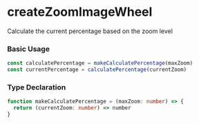 # createZoomImageWheel

Calculate the current percentage based on the zoom level

### Basic Usage

```ts
const calculatePercentage = makeCalculatePercentage(maxZoom)
const currentPercentage = calculatePercentage(currentZoom)
```

### Type Declaration

```ts
function makeCalculatePercentage = (maxZoom: number) => {
  return (currentZoom: number) => number
}
```
